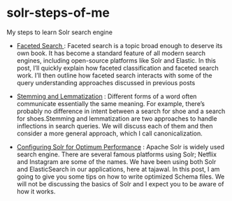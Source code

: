 # solr-steps-of-me
My steps to learn Solr search engine 


   *  [Faceted Search ](https://queryunderstanding.com/faceted-search-7d053cc4fada)
       : Faceted search is a topic broad enough to deserve its own book. It has become a standard feature of all modern search engines, including open-source platforms like Solr and Elastic. In this post, I’ll quickly explain how faceted classification and faceted search work. I’ll then outline how faceted search interacts with some of the query understanding approaches discussed in previous posts


   *  [Stemming and Lemmatization](https://queryunderstanding.com/stemming-and-lemmatization-6c086742fe45)
       : Different forms of a word often communicate essentially the same meaning. For example, there’s probably no difference in intent between a search for shoe and a search for shoes.Stemming and lemmatization are two approaches to handle inflections in search queries. We will discuss each of them and then consider a more general approach, which I call canonicalization.


   *  [Configuring Solr for Optimum Performance](https://medium.com/tech-tajawal/tips-and-tricks-to-maximize-apache-solr-performance-74e8ea4f5c8d)
       : Apache Solr is widely used search engine. There are several famous platforms using Solr; Netflix and Instagram are some of the names. We have been using both Solr and ElasticSearch in our applications, here at tajawal. In this post, I am going to give you some tips on how to write optimized Schema files. We will not be discussing the basics of Solr and I expect you to be aware of how it works.


